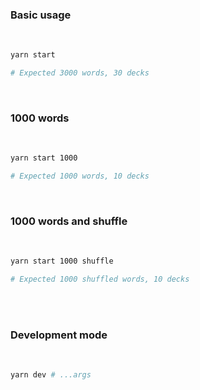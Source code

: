 ### Basic usage

<br>

```bash
yarn start

# Expected 3000 words, 30 decks
```

<br>

### 1000 words

<br>

```bash
yarn start 1000

# Expected 1000 words, 10 decks
```

<br>

### 1000 words and shuffle

<br>

```bash
yarn start 1000 shuffle

# Expected 1000 shuffled words, 10 decks
```

<br>
<br>

### Development mode

<br>

```bash
yarn dev # ...args
```
